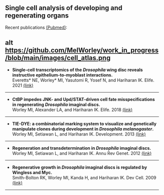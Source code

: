 ## Single cell analysis of developing and regenerating organs


Recent publications [(Pubmed)](https://pubmed.ncbi.nlm.nih.gov/?term=Worley+MI&show_snippets=off&sort=pubdate): 



alt https://github.com/MelWorley/work_in_progress/blob/main/images/cell_atlas.png
---

* **Single-cell transcriptomics of the *Drosophila* wing disc reveals instructive epithelium-to-myoblast interactions.**  \
Everetts* NE, Worley* MI, Yasutomi R, Yosef N, and Hariharan IK. Elife. 2021 [(link)](https://elifesciences.org/articles/61276)

---

* **CtBP impedes JNK- and Upd/STAT-driven cell fate misspecifications in regenerating *Drosophila* imaginal discs.**   \
Worley MI, Alexander LA, and Hariharan IK. Elife. 2018 [(link)](https://elifesciences.org/articles/30391)

---

* **TIE-DYE: a combinatorial marking system to visualize and genetically manipulate clones during development in *Drosophila melanogaster*.**  \
Worley MI, Setiawan L, and Hariharan IK. Development. 2013 [(link)](https://journals.biologists.com/dev/article/140/15/3275/45847/TIE-DYE-a-combinatorial-marking-system-to)

---

* **Regeneration and transdetermination in *Drosophila* imaginal discs.** \
Worley MI, Setiawan L, and Hariharan IK. Annu Rev Genet. 2012 [(link)](https://pubmed.ncbi.nlm.nih.gov/22934642/)

---

* **Regenerative growth in *Drosophila* imaginal discs is regulated by Wingless and Myc.** \
Smith-Bolton RK, Worley MI, Kanda H, and Hariharan IK. Dev Cell. 2009 [(link)](https://www.cell.com/developmental-cell/fulltext/S1534-5807(09)00177-4?_returnURL=https%3A%2F%2Flinkinghub.elsevier.com%2Fretrieve%2Fpii%2FS1534580709001774%3Fshowall%3Dtrue)

---



<!--
**MelWorley/MelWorley** is a ✨ _special_ ✨ repository because its `README.md` (this file) appears on your GitHub profile.

Here are some ideas to get you started:

- 🔭 I’m currently working on ...
- 🌱 I’m currently learning ...
- 👯 I’m looking to collaborate on ...
- 🤔 I’m looking for help with ...
- 💬 Ask me about ...
- 📫 How to reach me: ...
- 😄 Pronouns: ...
- ⚡ Fun fact: ...
-->
